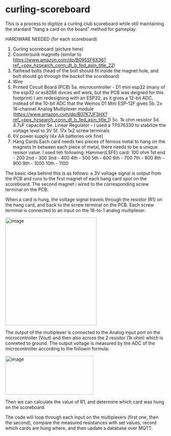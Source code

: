 # curling-scoreboard


This is a process to digitize a curling club scoreboard while still maintaining the stardard "hang a card on the board" method for gameplay.

HARDWARE NEEDED (for each scoreboard)
1. Curling scoreboard (picture here)
2. Countersunk magnets (similar to https://www.amazon.com/dp/B095SF6X36?ref_=ppx_hzsearch_conn_dt_b_fed_asin_title_22)
3. flathead bolts (head of the bolt should fit inside the magnet hole, and bolt should go through the backof the scoreboard)
4. Wire
5. Printed Circuit Board (PCB) 
	5a. microcontroller - D1 mini esp32 (many of the esp32 or es8266 dvices will work, but the PCB was deigned for this footprint)  I am redesigning with an ESP32, as it gives a 12-bit ADC, instead of the 10-bit ADC that the Wemos D1 Mini ESP-12F gives
	5b. 2x 16-channel Analog Multiplexer module (https://www.amazon.com/dp/B07K7JF3HX?ref_=ppx_hzsearch_conn_dt_b_fed_asin_title_1)
	5c. 1k ohm resistor
	5d. 4.7uF capacitor
	5e. Linear Regulator - I used a TPS76330 to stabilize the voltage level to 3V
	5f. 17x 1x2 screw terminals
6. 6V power supply (4x AA batteries ork fine)
6. Hang Cards
	Each card needs two pieces of ferrous metal to hang on the magnets
	In between each piece of metal, there needs to be a unique resisor value.
	I used teh following:
	Hammer(LSFE) card: 100 ohm
	1st end - 200
	2nd - 300
	3nd - 400
	4th - 500
	5th - 600
	6th - 700
	7th - 800
	8th - 900
	9th - 1000
	10th - 1100
	
The basic idea behind this is as follows: a 3V voltage signal is output from the PCB and runs to the first magnet of each hang card spot on the scoreboard.  The second magnet i wired to the corresponding screw terminal on the PCB.

When a card is hung, the voltage signal travels through the resistor (R1) on the hang card, and back to the screw terminal on the PCB.  Each screw terminal is connected to an input on the 16-to-1 analog multiplexer.

<img width="286" height="336" alt="image" src="https://github.com/user-attachments/assets/85f7c05f-3734-4e71-8a66-59a16dd81b38" />

The output of the multiplexer is connected to the Analog input port on the microcontroller (Vout) and then also across the 2 resistor (1k ohm) which is conneted to ground.  The output voltage is measured by the ADC of the microcontroller according to the followin formula:

<img width="276" height="121" alt="image" src="https://github.com/user-attachments/assets/c710c5ce-913b-4f9b-b654-49d2d827ecf3" />

Then we can calculate the value of R1, and determine which card was hung on the scoreboard.

The code will loop through each input on the multiplexers (first one, then the second), compare the measured resistances with set values, record which cards are hung where, and then update a database over MQTT.
